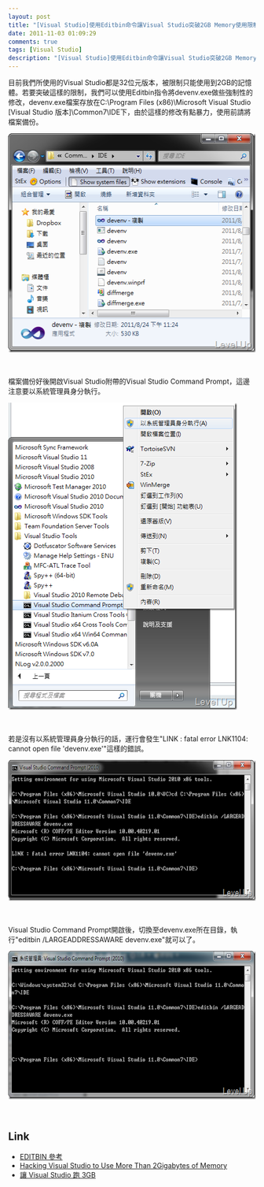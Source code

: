 ```yaml
---
layout: post
title: "[Visual Studio]使用Editbin命令讓Visual Studio突破2GB Memory使用限制"
date: 2011-11-03 01:09:29
comments: true
tags: [Visual Studio]
description: "[Visual Studio]使用Editbin命令讓Visual Studio突破2GB Memory使用限制"
---
```

<p>目前我們所使用的Visual Studio都是32位元版本，被限制只能使用到2GB的記憶體。若要突破這樣的限制，我們可以使用Editbin指令將devenv.exe做些強制性的修改，devenv.exe檔案存放在C:\Program Files (x86)\Microsoft Visual Studio [Visual Studio 版本]\Common7\IDE下，由於這樣的修改有點暴力，使用前請將檔案備份。</p>  <p><img style="border-bottom: 0px; border-left: 0px; border-top: 0px; border-right: 0px" border="0" alt="image" src="\images\posts\50945\image_thumb_1.png" width="517" height="445" /></a> </p>  <p> </p>  <p>檔案備份好後開啟Visual Studio附帶的Visual Studio Command Prompt，這邊注意要以系統管理員身分執行。</p>  <p><a href="http://files.dotblogs.com.tw/larrynung/1111/01231861a19c_B45C/image_2.png"><img style="border-bottom: 0px; border-left: 0px; border-top: 0px; border-right: 0px" border="0" alt="image" src="\images\posts\50945\image_thumb.png" width="466" height="624" /></a> </p>  <p> </p>  <p>若是沒有以系統管理員身分執行的話，運行會發生"LINK : fatal error LNK1104: cannot open file 'devenv.exe'"這樣的錯誤。</p>  <p><a href="http://files.dotblogs.com.tw/larrynung/1111/01231861a19c_B45C/image_6.png"><img style="border-bottom: 0px; border-left: 0px; border-top: 0px; border-right: 0px" border="0" alt="image" src="\images\posts\50945\image_thumb_2.png" width="644" height="286" /></a> </p>  <p> </p>  <p>Visual Studio Command Prompt開啟後，切換至devenv.exe所在目錄，執行"editbin /LARGEADDRESSAWARE devenv.exe"就可以了。</p>  <p><a href="http://files.dotblogs.com.tw/larrynung/1111/01231861a19c_B45C/image_8.png"><img style="border-bottom: 0px; border-left: 0px; border-top: 0px; border-right: 0px" border="0" alt="image" src="\images\posts\50945\image_thumb_3.png" width="644" height="301" /></a> </p>  <p> </p>  <h2>Link</h2>  <ul>   <li><a href="http://msdn.microsoft.com/zh-tw/library/xd3shwhf.aspx" target="_blank">EDITBIN 參考</a></li>    <li><a href="http://stevenharman.net/blog/archive/2008/04/29/hacking-visual-studio-to-use-more-than-2gigabytes-of-memory.aspx" target="_blank">Hacking Visual Studio to Use More Than 2Gigabytes of Memory</a></li>    <li><a href="http://charlesbc.blogspot.com/2010/09/visual-studio-3gb.html" target="_blank">讓 Visual Studio 跑 3GB</li> </ul>